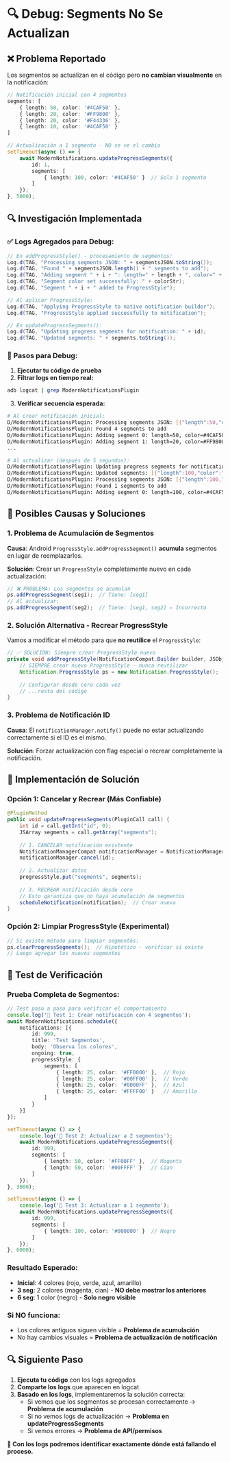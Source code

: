 # 🔍 Debug: Segments No Se Actualizan

## ❌ **Problema Reportado**

Los segmentos se actualizan en el código pero **no cambian visualmente** en la notificación:

```typescript
// Notificación inicial con 4 segmentos
segments: [
    { length: 50, color: '#4CAF50' },
    { length: 20, color: '#FF9800' },
    { length: 20, color: '#F44336' },
    { length: 10, color: '#4CAF50' }
]

// Actualización a 1 segmento - NO se ve el cambio
setTimeout(async () => {
    await ModernNotifications.updateProgressSegments({
        id: 1,
        segments: [
            { length: 100, color: '#4CAF50' }  // Solo 1 segmento
        ]
    });
}, 5000);
```

## 🔍 **Investigación Implementada**

### **✅ Logs Agregados para Debug:**

```java
// En addProgressStyle() - procesamiento de segmentos:
Log.d(TAG, "Processing segments JSON: " + segmentsJSON.toString());
Log.d(TAG, "Found " + segmentsJSON.length() + " segments to add");
Log.d(TAG, "Adding segment " + i + ": length=" + length + ", color=" + colorStr);
Log.d(TAG, "Segment color set successfully: " + colorStr);
Log.d(TAG, "Segment " + i + " added to ProgressStyle");

// Al aplicar ProgressStyle:
Log.d(TAG, "Applying ProgressStyle to native notification builder");
Log.d(TAG, "ProgressStyle applied successfully to notification");

// En updateProgressSegments():
Log.d(TAG, "Updating progress segments for notification: " + id);
Log.d(TAG, "Updated segments: " + segments.toString());
```

### **🧪 Pasos para Debug:**

1. **Ejecutar tu código de prueba**
2. **Filtrar logs en tiempo real:**
```bash
adb logcat | grep ModernNotificationsPlugin
```

3. **Verificar secuencia esperada:**
```bash
# Al crear notificación inicial:
D/ModernNotificationsPlugin: Processing segments JSON: [{"length":50,"color":"#4CAF50"}...]
D/ModernNotificationsPlugin: Found 4 segments to add
D/ModernNotificationsPlugin: Adding segment 0: length=50, color=#4CAF50
D/ModernNotificationsPlugin: Adding segment 1: length=20, color=#FF9800
...

# Al actualizar (después de 5 segundos):
D/ModernNotificationsPlugin: Updating progress segments for notification: 1
D/ModernNotificationsPlugin: Updated segments: [{"length":100,"color":"#4CAF50"}]
D/ModernNotificationsPlugin: Processing segments JSON: [{"length":100,"color":"#4CAF50"}]
D/ModernNotificationsPlugin: Found 1 segments to add
D/ModernNotificationsPlugin: Adding segment 0: length=100, color=#4CAF50
```

## 🎯 **Posibles Causas y Soluciones**

### **1. Problema de Acumulación de Segmentos**

**Causa**: Android `ProgressStyle.addProgressSegment()` **acumula** segmentos en lugar de reemplazarlos.

**Solución**: Crear un `ProgressStyle` completamente nuevo en cada actualización:

```java
// ❌ PROBLEMA: Los segmentos se acumulan
ps.addProgressSegment(seg1);  // Tiene: [seg1]
// Al actualizar:
ps.addProgressSegment(seg2);  // Tiene: [seg1, seg2] ← Incorrecto
```

### **2. Solución Alternativa - Recrear ProgressStyle**

Vamos a modificar el método para que **no reutilice** el `ProgressStyle`:

```java
// ✅ SOLUCIÓN: Siempre crear ProgressStyle nuevo
private void addProgressStyle(NotificationCompat.Builder builder, JSObject progressStyle, JSObject notification) {
    // SIEMPRE crear nuevo ProgressStyle - nunca reutilizar
    Notification.ProgressStyle ps = new Notification.ProgressStyle();
    
    // Configurar desde cero cada vez
    // ...resto del código
}
```

### **3. Problema de Notificación ID**

**Causa**: El `notificationManager.notify()` puede no estar actualizando correctamente si el ID es el mismo.

**Solución**: Forzar actualización con flag especial o recrear completamente la notificación.

## 🔧 **Implementación de Solución**

### **Opción 1: Cancelar y Recrear (Más Confiable)**

```java
@PluginMethod
public void updateProgressSegments(PluginCall call) {
    int id = call.getInt("id", 0);
    JSArray segments = call.getArray("segments");
    
    // 1. CANCELAR notificación existente
    NotificationManagerCompat notificationManager = NotificationManagerCompat.from(getContext());
    notificationManager.cancel(id);
    
    // 2. Actualizar datos
    progressStyle.put("segments", segments);
    
    // 3. RECREAR notificación desde cero
    // Esto garantiza que no haya acumulación de segmentos
    scheduleNotification(notification);  // Crear nueva
}
```

### **Opción 2: Limpiar ProgressStyle (Experimental)**

```java
// Si existe método para limpiar segmentos:
ps.clearProgressSegments();  // Hipotético - verificar si existe
// Luego agregar los nuevos segmentos
```

## 🧪 **Test de Verificación**

### **Prueba Completa de Segmentos:**

```typescript
// Test paso a paso para verificar el comportamiento
console.log('🧪 Test 1: Crear notificación con 4 segmentos');
await ModernNotifications.schedule({
    notifications: [{
        id: 999,
        title: 'Test Segmentos',
        body: 'Observa los colores',
        ongoing: true,
        progressStyle: {
            segments: [
                { length: 25, color: '#FF0000' },  // Rojo
                { length: 25, color: '#00FF00' },  // Verde  
                { length: 25, color: '#0000FF' },  // Azul
                { length: 25, color: '#FFFF00' }   // Amarillo
            ]
        }
    }]
});

setTimeout(async () => {
    console.log('🧪 Test 2: Actualizar a 2 segmentos');
    await ModernNotifications.updateProgressSegments({
        id: 999,
        segments: [
            { length: 50, color: '#FF00FF' },  // Magenta
            { length: 50, color: '#00FFFF' }   // Cian
        ]
    });
}, 3000);

setTimeout(async () => {
    console.log('🧪 Test 3: Actualizar a 1 segmento');
    await ModernNotifications.updateProgressSegments({
        id: 999,
        segments: [
            { length: 100, color: '#000000' }  // Negro
        ]
    });
}, 6000);
```

### **Resultado Esperado:**
- **Inicial**: 4 colores (rojo, verde, azul, amarillo)
- **3 seg**: 2 colores (magenta, cian) - **NO debe mostrar los anteriores**
- **6 seg**: 1 color (negro) - **Solo negro visible**

### **Si NO funciona:**
- Los colores antiguos siguen visible = **Problema de acumulación**
- No hay cambios visuales = **Problema de actualización de notificación**

## 🔍 **Siguiente Paso**

1. **Ejecuta tu código** con los logs agregados
2. **Comparte los logs** que aparecen en logcat
3. **Basado en los logs**, implementaremos la solución correcta:
   - Si vemos que los segmentos se procesan correctamente → **Problema de acumulación**
   - Si no vemos logs de actualización → **Problema en updateProgressSegments**
   - Si vemos errores → **Problema de API/permisos**

**🎯 Con los logs podremos identificar exactamente dónde está fallando el proceso.**